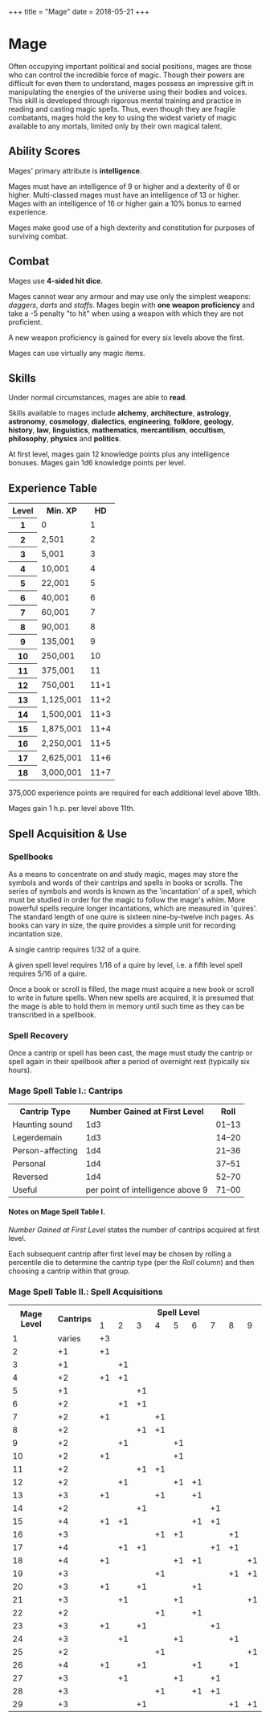 +++
title = "Mage"
date = 2018-05-21
+++

# Mage

Often occupying important political and social positions, mages are those who can control the incredible force of magic.
Though their powers are difficult for even them to understand, mages possess an impressive gift in manipulating the energies of the universe using their bodies and voices.
This skill is developed through rigorous mental training and practice in reading and casting magic spells.
Thus, even though they are fragile combatants, mages hold the key to using the widest variety of magic available to any mortals, limited only by their own magical talent.

## Ability Scores

Mages' primary attribute is **intelligence**.

Mages must have an intelligence of 9 or higher and a dexterity of 6 or higher.
Multi-classed mages must have an intelligence of 13 or higher.
Mages with an intelligence of 16 or higher gain a 10% bonus to earned experience.

Mages make good use of a high dexterity and constitution for purposes of surviving combat.

## Combat

Mages use **4-sided hit dice**.

Mages cannot wear any armour and may use only the simplest weapons: *daggers*, *darts* and *staffs*.
Mages begin with **one weapon proficiency** and take a -5 penalty "to hit" when using a weapon with which they are not proficient.

A new weapon proficiency is gained for every six levels above the first.

Mages can use virtually any magic items.

## Skills

Under normal circumstances, mages are able to **read**.

Skills available to mages include **alchemy**, **architecture**, **astrology**, **astronomy**, **cosmology**, **dialectics**, **engineering**, **folklore**, **geology**, **history**, **law**, **linguistics**, **mathematics**, **mercantilism**, **occultism**, **philosophy**, **physics** and **politics**.

At first level, mages gain 12 knowledge points plus any intelligence bonuses.
Mages gain 1d6 knowledge points per level.

## Experience Table

<table>
<tr><th>Level</th><th>Min. XP</th><th>HD</th></tr>
<tr><th>1</td><td>0</td><td>1</td></tr>
<tr><th>2</td><td>2,501</td><td>2</td></tr>
<tr><th>3</td><td>5,001</td><td>3</td></tr>
<tr><th>4</td><td>10,001</td><td>4</td></tr>
<tr><th>5</td><td>22,001</td><td>5</td></tr>
<tr><th>6</td><td>40,001</td><td>6</td></tr>
<tr><th>7</td><td>60,001</td><td>7</td></tr>
<tr><th>8</td><td>90,001</td><td>8</td></tr>
<tr><th>9</td><td>135,001</td><td>9</td></tr>
<tr><th>10</td><td>250,001</td><td>10</td></tr>
<tr><th>11</td><td>375,001</td><td>11</td></tr>
<tr><th>12</td><td>750,001</td><td>11+1</td></tr>
<tr><th>13</td><td>1,125,001</td><td>11+2</td></tr>
<tr><th>14</td><td>1,500,001</td><td>11+3</td></tr>
<tr><th>15</td><td>1,875,001</td><td>11+4</td></tr>
<tr><th>16</td><td>2,250,001</td><td>11+5</td></tr>
<tr><th>17</td><td>2,625,001</td><td>11+6</td></tr>
<tr><th>18</td><td>3,000,001</td><td>11+7</td></tr>
</table>

375,000 experience points are required for each additional level above 18th.

Mages gain 1 h.p. per level above 11th.

## Spell Acquisition & Use

### Spellbooks

As a means to concentrate on and study magic, mages may store the symbols and words of their cantrips and spells in books or scrolls.
The series of symbols and words is known as the 'incantation' of a spell, which must be studied in order for the magic to follow the mage's whim.
More powerful spells require longer incantations, which are measured in 'quires'.
The standard length of one quire is sixteen nine-by-twelve inch pages.
As books can vary in size, the quire provides a simple unit for recording incantation size.

A single cantrip requires 1/32 of a quire.

A given spell level requires 1/16 of a quire by level, i.e. a fifth level spell requires 5/16 of a quire.

Once a book or scroll is filled, the mage must acquire a new book or scroll to write in future spells.
When new spells are acquired, it is presumed that the mage is able to hold them in memory until such time as they can be transcribed in a spellbook.

### Spell Recovery

Once a cantrip or spell has been cast, the mage must study the cantrip or spell again in their spellbook after a period of overnight rest (typically six hours).

### Mage Spell Table I.: Cantrips

<table>
<tr><th>Cantrip Type</th> <th>Number Gained at First Level</th> <th>Roll</th></tr>
<tr><td>Haunting sound</td> <td>1d3</td> <td>01&ndash;13</td></tr>
<tr><td>Legerdemain</td> <td>1d3</td> <td>14&ndash;20</td></tr>
<tr><td>Person-affecting</td> <td>1d4</td> <td>21&ndash;36</td></tr>
<tr><td>Personal</td> <td>1d4</td> <td>37&ndash;51</td></tr>
<tr><td>Reversed</td> <td>1d4</td> <td>52&ndash;70</td></tr>
<tr><td>Useful</td> <td>per point of intelligence above 9</td> <td>71&ndash;00</td></tr>
</table>

#### Notes on Mage Spell Table I.

*Number Gained at First Level* states the number of cantrips acquired at first level.

Each subsequent cantrip after first level may be chosen by rolling a percentile die to determine the cantrip type (per the *Roll* column) and then choosing a cantrip within that group.

### Mage Spell Table II.: Spell Acquisitions

<table>
<tr><th rowspan="2">Mage Level</th> <th rowspan="2">Cantrips</th> <th colspan="9">Spell Level</th></tr>
<tr><td>1</td> <td>2</td> <td>3</td> <td>4</td> <td>5</td> <td>6</td> <td>7</td> <td>8</td> <td>9</td></tr>
<tr><td>1</td> <td>varies</td> <td>+3</td> <td></td> <td></td> <td></td> <td></td> <td></td> <td></td> <td></td> <td></td></tr>
<tr><td>2</td> <td>+1</td> <td>+1</td> <td></td> <td></td> <td></td> <td></td> <td></td> <td></td> <td></td> <td></td></tr>
<tr><td>3</td> <td>+1</td> <td></td> <td>+1</td> <td></td> <td></td> <td></td> <td></td> <td></td> <td></td> <td></td></tr>
<tr><td>4</td> <td>+2</td> <td>+1</td> <td>+1</td> <td></td> <td></td> <td></td> <td></td> <td></td> <td></td> <td></td></tr>
<tr><td>5</td> <td>+1</td> <td></td> <td></td> <td>+1</td> <td></td> <td></td> <td></td> <td></td> <td></td> <td></td></tr>
<tr><td>6</td> <td>+2</td> <td></td> <td>+1</td> <td>+1</td> <td></td> <td></td> <td></td> <td></td> <td></td> <td></td></tr>
<tr><td>7</td> <td>+2</td> <td>+1</td> <td></td> <td></td> <td>+1</td> <td></td> <td></td> <td></td> <td></td> <td></td></tr>
<tr><td>8</td> <td>+2</td> <td></td> <td></td> <td>+1</td> <td>+1</td> <td></td> <td></td> <td></td> <td></td> <td></td></tr>
<tr><td>9</td> <td>+2</td> <td></td> <td>+1</td> <td></td> <td></td> <td>+1</td> <td></td> <td></td> <td></td> <td></td></tr>
<tr><td>10</td> <td>+2</td> <td>+1</td> <td></td> <td></td> <td></td> <td>+1</td> <td></td> <td></td> <td></td> <td></td></tr>
<tr><td>11</td> <td>+2</td> <td></td> <td></td> <td>+1</td> <td>+1</td> <td></td> <td></td> <td></td> <td></td> <td></td></tr>
<tr><td>12</td> <td>+2</td> <td></td> <td>+1</td> <td></td> <td></td> <td>+1</td> <td>+1</td> <td></td> <td></td> <td></td></tr>
<tr><td>13</td> <td>+3</td> <td>+1</td> <td></td> <td></td> <td>+1</td> <td></td> <td>+1</td> <td></td> <td></td> <td></td></tr>
<tr><td>14</td> <td>+2</td> <td></td> <td></td> <td>+1</td> <td></td> <td></td> <td></td> <td>+1</td> <td></td> <td></td></tr>
<tr><td>15</td> <td>+4</td> <td>+1</td> <td>+1</td> <td></td> <td></td> <td></td> <td>+1</td> <td>+1</td> <td></td> <td></td></tr>
<tr><td>16</td> <td>+3</td> <td></td> <td></td> <td></td> <td>+1</td> <td>+1</td> <td></td> <td></td> <td>+1</td> <td></td></tr>
<tr><td>17</td> <td>+4</td> <td></td> <td>+1</td> <td>+1</td> <td></td> <td></td> <td></td> <td>+1</td> <td>+1</td> <td></td></tr>
<tr><td>18</td> <td>+4</td> <td>+1</td> <td></td> <td></td> <td></td> <td>+1</td> <td>+1</td> <td></td> <td></td> <td>+1</td></tr>
<tr><td>19</td> <td>+3</td> <td></td> <td></td> <td></td> <td>+1</td> <td></td> <td></td> <td></td> <td>+1</td> <td>+1</td></tr>
<tr><td>20</td> <td>+3</td> <td>+1</td> <td></td> <td>+1</td> <td></td> <td></td> <td>+1</td> <td></td> <td></td> <td></td></tr>
<tr><td>21</td> <td>+3</td> <td></td> <td>+1</td> <td></td> <td></td> <td>+1</td> <td></td> <td></td> <td></td> <td>+1</td></tr>
<tr><td>22</td> <td>+2</td> <td></td> <td></td> <td></td> <td>+1</td> <td></td> <td>+1</td> <td></td> <td></td> <td></td></tr>
<tr><td>23</td> <td>+3</td> <td>+1</td> <td></td> <td>+1</td> <td></td> <td></td> <td></td> <td>+1</td> <td></td> <td></td></tr>
<tr><td>24</td> <td>+3</td> <td></td> <td>+1</td> <td></td> <td></td> <td>+1</td> <td></td> <td></td> <td>+1</td> <td></td></tr>
<tr><td>25</td> <td>+2</td> <td></td> <td></td> <td></td> <td>+1</td> <td></td> <td></td> <td></td> <td></td> <td>+1</td></tr>
<tr><td>26</td> <td>+4</td> <td>+1</td> <td></td> <td>+1</td> <td></td> <td></td> <td>+1</td> <td></td> <td>+1</td> <td></td></tr>
<tr><td>27</td> <td>+3</td> <td></td> <td>+1</td> <td></td> <td></td> <td>+1</td> <td></td> <td>+1</td> <td></td> <td></td></tr>
<tr><td>28</td> <td>+3</td> <td></td> <td></td> <td></td> <td>+1</td> <td></td> <td>+1</td> <td>+1</td> <td></td> <td></td></tr>
<tr><td>29</td> <td>+3</td> <td></td> <td></td> <td>+1</td> <td></td> <td></td> <td></td> <td></td> <td>+1</td> <td>+1</td></tr>
</table>
